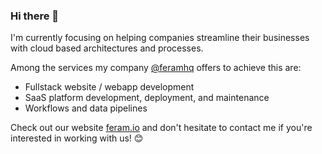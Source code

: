 ### Hi there 👋

I'm currently focusing on helping companies 
streamline their businesses with
cloud based architectures and processes.

Among the services my company [@feramhq]
offers to achieve this are:

- Fullstack website / webapp development
- SaaS platform development, deployment, and maintenance
- Workflows and data pipelines

Check out our website [feram.io]
and don't hesitate to contact me if you're interested
in working with us! 😊

[@feramhq]: https://github.com/feramhq
[feram.io]: https://www.feram.io
